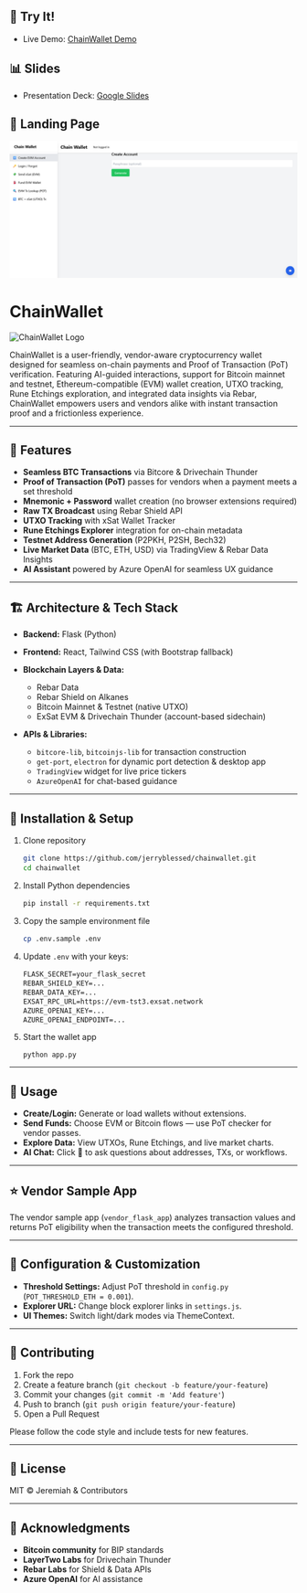
## 🔗 Try It!

* Live Demo: [ChainWallet Demo](https://gibbon-clever-bream.ngrok-free.app)

## 📊 Slides

* Presentation Deck: [Google Slides](https://docs.google.com/presentation/d/1oDfGSVekTgnEeL-O77GgBry1EEvnXGnqVnOvsa8vmxs/edit?usp=sharing)

## 📸 Landing Page

![Landing Page](https://github.com/jerryblessed/chainwallet/blob/main/landingpage.png?raw=true)


# ChainWallet

![ChainWallet Logo](https://example.com/chainwallet-logo.png)

ChainWallet is a user-friendly, vendor-aware cryptocurrency wallet designed for seamless on-chain payments and Proof of Transaction (PoT) verification. Featuring AI-guided interactions, support for Bitcoin mainnet and testnet, Ethereum-compatible (EVM) wallet creation, UTXO tracking, Rune Etchings exploration, and integrated data insights via Rebar, ChainWallet empowers users and vendors alike with instant transaction proof and a frictionless experience.

---

## 🚀 Features

* **Seamless BTC Transactions** via Bitcore & Drivechain Thunder
* **Proof of Transaction (PoT)** passes for vendors when a payment meets a set threshold
* **Mnemonic + Password** wallet creation (no browser extensions required)
* **Raw TX Broadcast** using Rebar Shield API
* **UTXO Tracking** with xSat Wallet Tracker
* **Rune Etchings Explorer** integration for on-chain metadata
* **Testnet Address Generation** (P2PKH, P2SH, Bech32)
* **Live Market Data** (BTC, ETH, USD) via TradingView & Rebar Data Insights
* **AI Assistant** powered by Azure OpenAI for seamless UX guidance

---

## 🏗️ Architecture & Tech Stack

* **Backend:** Flask (Python)
* **Frontend:** React, Tailwind CSS (with Bootstrap fallback)
* **Blockchain Layers & Data:**

  * Rebar Data
  * Rebar Shield on Alkanes
  * Bitcoin Mainnet & Testnet (native UTXO)
  * ExSat EVM & Drivechain Thunder (account-based sidechain)
* **APIs & Libraries:**

  * `bitcore-lib`, `bitcoinjs-lib` for transaction construction
  * `get-port`, `electron` for dynamic port detection & desktop app
  * `TradingView` widget for live price tickers
  * `AzureOpenAI` for chat-based guidance

---

## 🚧 Installation & Setup

1. Clone repository

   ```bash
   git clone https://github.com/jerryblessed/chainwallet.git
   cd chainwallet
   ```
2. Install Python dependencies

   ```bash
   pip install -r requirements.txt
   ```
3. Copy the sample environment file

   ```bash
   cp .env.sample .env
   ```
4. Update `.env` with your keys:

   ```dotenv
   FLASK_SECRET=your_flask_secret
   REBAR_SHIELD_KEY=...
   REBAR_DATA_KEY=...
   EXSAT_RPC_URL=https://evm-tst3.exsat.network
   AZURE_OPENAI_KEY=...
   AZURE_OPENAI_ENDPOINT=...
   ```
5. Start the wallet app

   ```bash
   python app.py
   ```

---

## 🧱 Usage

* **Create/Login:** Generate or load wallets without extensions.
* **Send Funds:** Choose EVM or Bitcoin flows — use PoT checker for vendor passes.
* **Explore Data:** View UTXOs, Rune Etchings, and live market charts.
* **AI Chat:** Click 💬 to ask questions about addresses, TXs, or workflows.

---

## ⭐️ Vendor Sample App

The vendor sample app (`vendor_flask_app`) analyzes transaction values and returns PoT eligibility when the transaction meets the configured threshold.

---

## 🧩 Configuration & Customization

* **Threshold Settings:** Adjust PoT threshold in `config.py` (`POT_THRESHOLD_ETH = 0.001`).
* **Explorer URL:** Change block explorer links in `settings.js`.
* **UI Themes:** Switch light/dark modes via ThemeContext.

---

## 🎉 Contributing

1. Fork the repo
2. Create a feature branch (`git checkout -b feature/your-feature`)
3. Commit your changes (`git commit -m 'Add feature'`)
4. Push to branch (`git push origin feature/your-feature`)
5. Open a Pull Request

Please follow the code style and include tests for new features.

---

## 📄 License

MIT © Jeremiah & Contributors

---

## 🙏 Acknowledgments

* **Bitcoin community** for BIP standards
* **LayerTwo Labs** for Drivechain Thunder
* **Rebar Labs** for Shield & Data APIs
* **Azure OpenAI** for AI assistance
